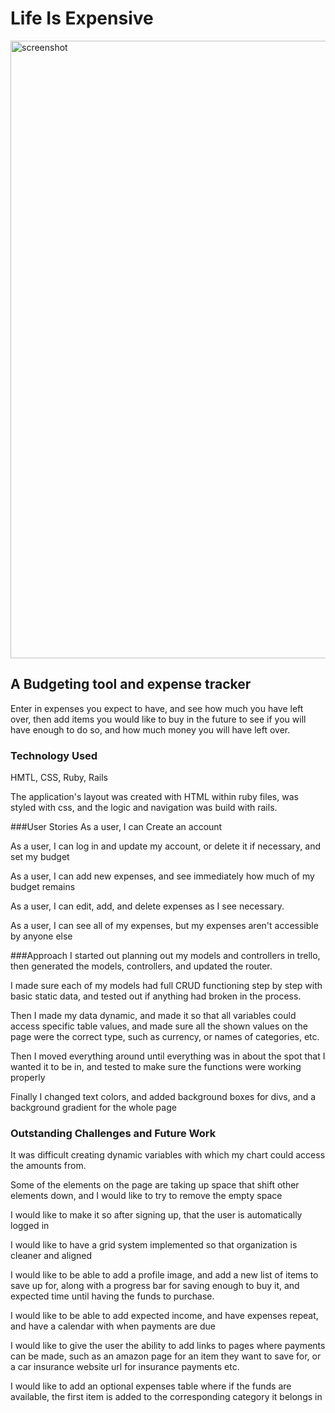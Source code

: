 # Life Is Expensive

<img width="988" alt="screenshot" src="/ExpenseTrackerSC.png">

## A Budgeting tool and expense tracker

Enter in expenses you expect to have, and see how much you have left over, then add items you would like to buy in the future to see if you will have enough to do so, and how much money you will have left over.

### Technology Used

HMTL, CSS, Ruby, Rails

The application's layout was created with HTML within ruby files, was styled with css, and the logic and navigation was build with rails.

###User Stories
As a user, I can Create an account

As a user, I can log in and update my account, or delete it if necessary, and set my budget

As a user, I can add new expenses, and see immediately how much of my budget remains

As a user, I can edit, add, and delete expenses as I see necessary.

As a user, I can see all of my expenses, but my expenses aren't accessible by anyone else

###Approach
I started out planning out my models and controllers in trello, then generated the models, controllers, and updated the router.

I made sure each of my models had full CRUD functioning step by step with basic static data, and tested out if anything had broken in the process.

Then I made my data dynamic, and made it so that all variables could access specific table values, and made sure all the shown values on the page were the correct type, such as currency, or names of categories, etc.

Then I moved everything around until everything was in about the spot that I wanted it to be in, and tested to make sure the functions were working properly

Finally I changed text colors, and added background boxes for divs, and a background gradient for the whole page

### Outstanding Challenges and Future Work

It was difficult creating dynamic variables with which my chart could access the amounts from.

Some of the elements on the page are taking up space that shift other elements down, and I would like to try to remove the empty space

I would like to make it so after signing up, that the user is automatically logged in

I would like to have a grid system implemented so that organization is cleaner and aligned

I would like to be able to add a profile image, and add a new list of items to save up for, along with a progress bar for saving enough to buy it, and expected time until having the funds to purchase.

I would like to be able to add expected income, and have expenses repeat, and have a calendar with when payments are due

I would like to give the user the ability to add links to pages where payments can be made, such as an amazon page for an item they want to save for, or a car insurance website url for insurance payments etc.

I would like to add an optional expenses table where if the funds are available, the first item is added to the corresponding category it belongs in